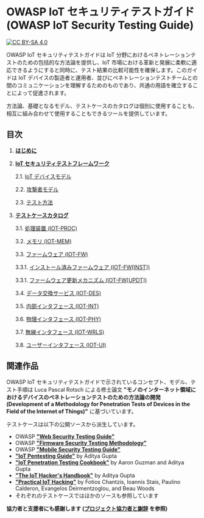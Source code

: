 # OWASP IoT セキュリティテストガイド (OWASP IoT Security Testing Guide)

[![CC BY-SA 4.0][cc-by-sa-shield]][cc-by-sa]

OWASP IoT セキュリティテストガイドは IoT 分野におけるペネトレーションテストのための包括的な方法論を提供し、IoT 市場における革新と発展に柔軟に適応できるようにすると同時に、テスト結果の比較可能性を確保します。このガイドは IoT デバイスの製造者と運用者、並びにペネトレーションテストチームとの間のコミュニケーションを理解するためのものであり、共通の用語を確立することによって促進されます。

方法論、基礎となるモデル、テストケースのカタログは個別に使用することも、相互に組み合わせて使用することもできるツールを提供しています。



## 目次

1. [**はじめに**](./src/01_introduction/README.md)

2. [**IoT セキュリティテストフレームワーク**](./src/02_framework/README.md)

   2.1. [IoT デバイスモデル](./src/02_framework/device_model.md)

   2.2. [攻撃者モデル](./src/02_framework/attacker_model.md)

   2.3. [テスト方法](./src/02_framework/methodology.md)

3. [**テストケースカタログ**](./src/03_test_cases/README.md)

   3.1. [処理装置 (IOT-PROC)](./src/03_test_cases/processing_units/README.md)

   3.2. [メモリ (IOT-MEM)](./src/03_test_cases/memory/README.md)

   3.3. [ファームウェア (IOT-FW)](./src/03_test_cases/firmware/README.md)

      3.3.1. [インストール済みファームウェア (IOT-FW[INST])](./src/03_test_cases/firmware/installed_firmware.md)

      3.3.1. [ファームウェア更新メカニズム (IOT-FW[UPDT])](./src/03_test_cases/firmware/firmware_update_mechanism.md)

   3.4. [データ交換サービス (IOT-DES)](./src/03_test_cases/data_exchange_services/README.md)

   3.5. [内部インタフェース (IOT-INT)](./src/03_test_cases/internal_interfaces/README.md)

   3.6. [物理インタフェース (IOT-PHY)](./src/03_test_cases/physical_interfaces/README.md)

   3.7. [無線インタフェース (IOT-WRLS)](./src/03_test_cases/wireless_interfaces/README.md)

   3.8. [ユーザーインタフェース (IOT-UI)](./src/03_test_cases/user_interfaces/README.md)



## 関連作品

OWASP IoT セキュリティテストガイドで示されているコンセプト、モデル、テスト手順は Luca Pascal Rotsch による修士論文 **"モノのインターネット領域におけるデバイスのペネトレーションテストのための方法論の開発 (Development of a Methodology for Penetration Tests of Devices in the Field of the Internet of Things)"** に基づいています。



テストケースは以下の公開ソースから派生しています。

* OWASP [**"Web Security Testing Guide"**][owasp_wstg]
* OWASP [**"Firmware Security Testing Methodology"**][owasp_fstm]
* OWASP [**"Mobile Security Testing Guide"**][owasp_mstg]
* [**"IoT Pentesting Guide"**][iot_pentesting_guide] by Aditya Gupta
* [**"IoT Penetration Testing Cookbook"**][iot_penetration_testing_cookbook] by Aaron Guzman and Aditya Gupta
* [**"The IoT Hacker's Handbook"**][iot_hackers_handbook] by Aditya Gupta
* [**"Practical IoT Hacking"**][practical_iot_hacking] by Fotios Chantzis, Ioannis Stais, Paulino Calderon, Evangelos Deirmentzoglou, and Beau Woods
* それぞれのテストケースではほかのソースも参照しています



**協力者と支援者にも感謝します ([プロジェクト協力者と謝辞](./acknowledgements.md) を参照)**



[cc-by-sa]:  http://creativecommons.org/licenses/by-sa/4.0/
[cc-by-sa-shield]: https://img.shields.io/badge/License-CC%20BY--SA%204.0-lightgrey.svg
[owasp_wstg]: https://owasp.org/www-project-web-security-testing-guide/	"OWASP Web Security Testing Guide"
[owasp_fstm]: https://github.com/scriptingxss/owasp-fstm	"OWASP Firmware Security Testing Methodology"
[owasp_mstg]: https://owasp.org/www-project-mobile-security-testing-guide/	"OWASP Mobile Security Testing Guide"
[iot_pentesting_guide]: https://www.iotpentestingguide.com	"IoT Pentesting Guide"
[iot_penetration_testing_cookbook]: https://www.packtpub.com/product/iot-penetration-testing-cookbook/9781787280571	"IoT Penetration Testing Cookbook"
[iot_hackers_handbook]: https://link.springer.com/book/10.1007/978-1-4842-4300-8	"The IoT Hacker's Handbook"
[practical_iot_hacking]: https://nostarch.com/practical-iot-hacking	"Practical IoT Hacking"
